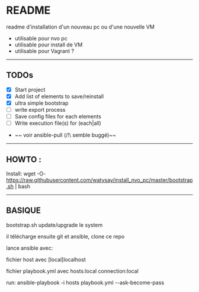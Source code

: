 # README

readme d'installation d'un nouveau pc ou d'une nouvelle VM
* utilisable pour nvo pc
* utilisable pour install de VM
* utilisable pour Vagrant ?

---
## TODOs
- [x] Start project
- [x] Add list of elements to save/reinstall
- [x] ultra simple bootstrap
- [ ] write export process
- [ ] Save config files for each elements
- [ ] Write execution file(s) for (each|all)
- ~~  voir ansible-pull (/!\ semble buggé)~~

---
## HOWTO :
Install: wget -O- https://raw.githubusercontent.com/watysay/install_nvo_pc/master/bootstrap.sh | bash

---
## BASIQUE
bootstrap.sh update/upgrade le system

il télécharge ensuite git et ansible, clone ce repo

lance ansible avec:

fichier host avec \[local\]localhost

fichier playbook.yml avec hosts:local connection:local

run: ansible-playbook -i hosts playbook.yml --ask-become-pass
